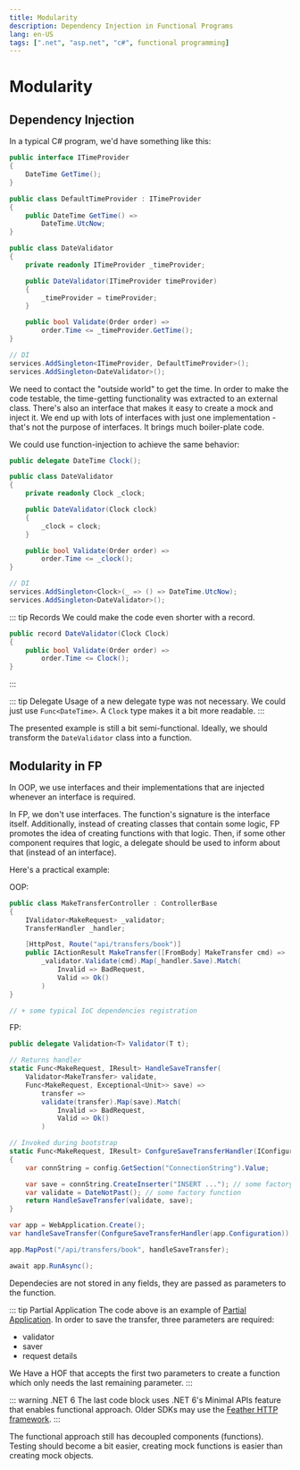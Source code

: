 ```yaml
---
title: Modularity
description: Dependency Injection in Functional Programs
lang: en-US
tags: [".net", "asp.net", "c#", functional programming]
---
```


# Modularity

## Dependency Injection

In a typical C# program, we'd have something like this:

```csharp
public interface ITimeProvider
{
    DateTime GetTime();
}

public class DefaultTimeProvider : ITimeProvider
{
    public DateTime GetTime() =>
        DateTime.UtcNow;
}

public class DateValidator
{
    private readonly ITimeProvider _timeProvider;

    public DateValidator(ITimeProvider timeProvider)
    {
        _timeProvider = timeProvider;
    }

    public bool Validate(Order order) =>
        order.Time <= _timeProvider.GetTime();
}

// DI
services.AddSingleton<ITimeProvider, DefaultTimeProvider>();
services.AddSingleton<DateValidator>();
```

We need to contact the "outside world" to get the time. In order to make the
code testable, the time-getting functionality was extracted to an external
class. There's also an interface that makes it easy to create a mock and inject
it. We end up with lots of interfaces with just one implementation - that's
not the purpose of interfaces. It brings much boiler-plate code.

We could use function-injection to achieve the same behavior:

```csharp
public delegate DateTime Clock();

public class DateValidator
{
    private readonly Clock _clock;

    public DateValidator(Clock clock)
    {
        _clock = clock;
    }

    public bool Validate(Order order) =>
        order.Time <= _clock();
}

// DI
services.AddSingleton<Clock>(_ => () => DateTime.UtcNow);
services.AddSingleton<DateValidator>();
```

::: tip Records
We could make the code even shorter with a record.

```csharp
public record DateValidator(Clock Clock)
{
    public bool Validate(Order order) =>
        order.Time <= Clock();
}
```
:::

::: tip Delegate
Usage of a new delegate type was not necessary. We could just use
`Func<DateTime>`. A `Clock` type makes it a bit more readable.
:::

The presented example is still a bit semi-functional. Ideally, we should
transform the `DateValidator` class into a function.

## Modularity in FP

In OOP, we use interfaces and their implementations that are injected whenever
an interface is required.

In FP, we don't use interfaces. The function's signature is the interface
itself. Additionally, instead of creating classes that contain some logic, FP
promotes the idea of creating functions with that logic. Then, if some other
component requires that logic, a delegate should be used to inform about that
(instead of an interface).

Here's a practical example:

OOP:

```csharp
public class MakeTransferController : ControllerBase
{
    IValidator<MakeRequest> _validator;
    TransferHandler _handler;

    [HttpPost, Route("api/transfers/book")]
    public IActionResult MakeTransfer([FromBody] MakeTransfer cmd) =>
        _validator.Validate(cmd).Map(_handler.Save).Match(
            Invalid => BadRequest,
            Valid => Ok()
        )
}

// + some typical IoC dependencies registration
```

FP:

```csharp
public delegate Validation<T> Validator(T t);

// Returns handler
static Func<MakeRequest, IResult> HandleSaveTransfer(
    Validator<MakeTransfer> validate,
    Func<MakeRequest, Exceptional<Unit>> save) =>
        transfer =>
        validate(transfer).Map(save).Match(
            Invalid => BadRequest,
            Valid => Ok()
        )

// Invoked during bootstrap
static Func<MakeRequest, IResult> ConfgureSaveTransferHandler(IConfiguration config)
{
    var connString = config.GetSection("ConnectionString").Value;

    var save = connString.CreateInserter("INSERT ..."); // some factory function
    var validate = DateNotPast(); // some factory function
    return HandleSaveTransfer(validate, save);
}
```

```csharp
var app = WebApplication.Create();
var handleSaveTransfer(ConfgureSaveTransferHandler(app.Configuration));

app.MapPost("/api/transfers/book", handleSaveTransfer);

await app.RunAsync();
```

Dependecies are not stored in any fields, they are passed as parameters to the
function.

::: tip Partial Application
The code above is an example of [Partial Application](./partial-application.md).
In order to save the transfer, three parameters are required:
- validator
- saver
- request details

We Have a HOF that accepts the first two parameters to create a function which
only needs the last remaining parameter.
:::

::: warning .NET 6
The last code block uses .NET 6's Minimal APIs feature that enables functional
approach. Older SDKs may use the [Feather HTTP
framework](https://github.com/featherhttp/framework).
:::

The functional approach still has decoupled components (functions). Testing
should become a bit easier, creating mock functions is easier than creating mock
objects.